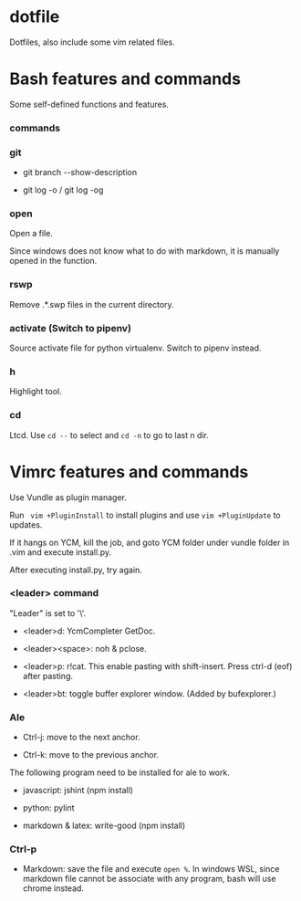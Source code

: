 # dotfile

Dotfiles, also include some vim related files.

# Bash features and commands

Some self-defined functions and features.

### commands

### git

* git branch --show-description

* git log -o / git log -og

### open

Open a file.

Since windows does not know what to do with markdown, it is manually opened in the function.

### rswp

Remove .*.swp files in the current directory.

### activate (Switch to pipenv)

Source activate file for python virtualenv. Switch to pipenv instead.

### h

Highlight tool.

### cd

Ltcd. Use ```cd --``` to select and ```cd -n``` to go to last n dir.

# Vimrc features and commands

Use Vundle as plugin manager.

Run ``` vim +PluginInstall``` to install plugins and use ```vim +PluginUpdate``` to updates.

If it hangs on YCM, kill the job, and goto YCM folder under vundle folder in .vim and execute install.py.

After executing install.py, try again.

### &lt;leader> command

"Leader" is set to '\\'.

- &lt;leader>d: YcmCompleter GetDoc.

- &lt;leader>&lt;space>: noh & pclose.

- &lt;leader>p: r!cat. This enable pasting with shift-insert. Press ctrl-d (eof) after pasting.

- &lt;leader>bt: toggle buffer explorer window. (Added by bufexplorer.)

### Ale

- Ctrl-j: move to the next anchor.

- Ctrl-k: move to the previous anchor.

The following program need to be installed for ale to work.

- javascript: jshint (npm install)

- python: pylint

- markdown & latex: write-good (npm install)

### Ctrl-p

- Markdown: save the file and execute ```open %```. In windows WSL, since markdown file cannot be associate with any program, bash will use chrome instead.
